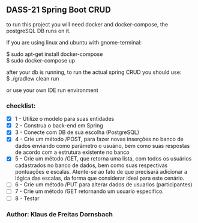 ## DASS-21 Spring Boot CRUD

to run this project you will need docker and docker-compose, the postgreSQL DB runs on it.

If you are using linux and ubuntu with gnome-terminal:

$ sudo apt-get install docker-compose \
$ sudo docker-compose up 

after your db is running, to run the actual spring CRUD you should use: \
$ ./gradlew clean run 

or use your own IDE run environment

### checklist:
- [x] 1 - Utilize o modelo para suas entidades
- [x] 2 - Construa o back-end em Spring
- [x] 3 - Conecte com DB de sua escolha (PostgreSQL)
- [x] 4 - Crie um método /POST, para fazer novas inserções no banco de dados enviando como parâmetro o usuário, bem como suas respostas de acordo com a estrutura existente no banco
- [x] 5 - Crie um método /GET, que retorna uma lista, com todos os usuários cadastrados no banco de dados, bem como suas respectivas pontuações e escalas. Atente-se ao fato de que precisará adicionar a lógica das escalas, da forma que considerar ideal para este cenário.
- [ ] 6 - Crie um método /PUT para alterar dados de usuarios (participantes)
- [ ] 7 - Crie um método /GET retornando um usuario especifico.
- [ ] 8 - Testar

### Author: Klaus de Freitas Dornsbach